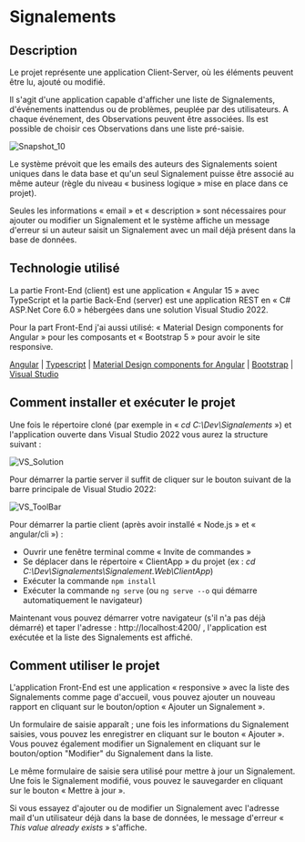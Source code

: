 # Signalements


## Description
Le projet représente une application Client-Server, où les éléments peuvent être lu, ajouté ou modifié.

Il s'agit d'une application capable d'afficher une liste de Signalements, d'événements inattendus ou de problèmes, peuplée par des utilisateurs. A chaque événement, des Observations peuvent être associées. Ils est possible de choisir ces Observations dans une liste pré-saisie.

![Snapshot_10](https://user-images.githubusercontent.com/121311528/211168041-93705fdf-2d7f-4cd1-9b23-5e824c8da972.PNG)

Le système prévoit que les emails des auteurs des Signalements soient uniques dans le data base et qu'un seul Signalement puisse être associé au même auteur (règle du niveau « business logique » mise en place dans ce projet).

Seules les informations « email » et « description » sont nécessaires pour ajouter ou modifier un Signalement et le système affiche un message d'erreur si un auteur saisit un Signalement avec un mail déjà présent dans la base de données.

## Technologie utilisé
La partie Front-End (client) est une application « Angular 15 » avec TypeScript et la partie Back-End (server) est une application REST en « C# ASP.Net Core 6.0 » hébergées dans une solution Visual Studio 2022.

Pour la part Front-End j'ai aussi utilisé: « Material Design components for Angular » pour les composants et « Bootstrap 5 » pour avoir le site responsive.

[Angular](https://angular.io) | [Typescript](https://www.typescriptlang.org) | [Material Design components for Angular](https://material.angular.io) | [Bootstrap](https://getbootstrap.com) | [Visual Studio](https://visualstudio.microsoft.com/fr/vs)

## Comment installer et exécuter le projet
Une fois le répertoire cloné (par exemple in « *cd C:\Dev\Signalements* ») et l'application ouverte dans Visual Studio 2022 vous aurez la structure suivant :

![VS_Solution](https://user-images.githubusercontent.com/121311528/211168125-138e5b38-363f-41d1-93da-8d167543c282.png)

Pour démarrer la partie server il suffit de cliquer sur le bouton suivant de la barre principale de Visual Studio 2022:

![VS_ToolBar](https://user-images.githubusercontent.com/121311528/211168166-a4212074-5d1e-4a0e-96ed-10dcfdae8dfd.png)

Pour démarrer la partie client (après avoir installé « Node.js » et « angular/cli ») :

-	Ouvrir une fenêtre terminal comme « Invite de commandes »
-	Se déplacer dans le répertoire « ClientApp » du projet (ex : *cd C:\Dev\Signalements\Signalement.Web\ClientApp*)
-	Exécuter la commande `npm install`
-	Exécuter la commande `ng serve` (ou `ng serve --o` qui démarre automatiquement le navigateur)

Maintenant vous pouvez démarrer votre navigateur (s'il n'a pas déjà démarré) et taper l'adresse : http://localhost:4200/ , l'application est exécutée et la liste des Signalements est affiché.

## Comment utiliser le projet
L'application Front-End est une application « responsive » avec la liste des Signalements comme page d'accueil, vous pouvez ajouter un nouveau rapport en cliquant sur le bouton/option « Ajouter un Signalement ».

Un formulaire de saisie apparaît ; une fois les informations du Signalement saisies, vous pouvez les enregistrer en cliquant sur le bouton « Ajouter ».
Vous pouvez également modifier un Signalement en cliquant sur le bouton/option "Modifier" du Signalement dans la liste.

Le même formulaire de saisie sera utilisé pour mettre à jour un Signalement. Une fois le Signalement modifié, vous pouvez le sauvegarder en cliquant sur le bouton « Mettre à jour ».

Si vous essayez d'ajouter ou de modifier un Signalement  avec l'adresse mail d'un utilisateur déjà dans la base de données, le message d'erreur « *This value already exists* » s'affiche.

